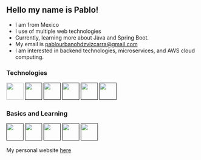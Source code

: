 ## Hello my name is Pablo!

- I am from Mexico
- I use of multiple web technologies
- Currently, learning more about Java and Spring Boot. 
- My email is pablourbanohdzvizcarra@gmail.com
- I am interested in backend technologies, microservices, and AWS cloud computing.

### Technologies

[<img height="45" src="https://img.icons8.com/color/48/000000/javascript.png"/>]("https://developer.mozilla.org/es/docs/Web/JavaScript")
[<img height="45" src="https://img.icons8.com/color/48/000000/typescript.png"/>]()
[<img height="45" src="https://img.icons8.com/plasticine/100/000000/react.png"/>]()
[<img height="45" src="https://img.icons8.com/color/48/000000/mongodb.png"/>]()
[<img height="45" src="https://img.icons8.com/color/48/000000/docker.png"/>]()
[<img height="45" src="https://img.icons8.com/color/48/000000/linux.png"/>]()

### Basics and Learning

[<img height="45" src="https://img.icons8.com/color/48/000000/kubernetes.png"/>]()
[<img height="45" src="https://img.icons8.com/color/48/000000/postgreesql.png"/>]()
[<img height="45" src="https://img.icons8.com/color/48/000000/java-coffee-cup-logo.png"/>]()
[<img height="45" src="https://img.icons8.com/color/48/000000/spring-logo.png"/>]()
[<img height="45" src="https://img.icons8.com/color/48/000000/amazon-web-services.png"/>]()


My personal website [here](https://pablo-urbano-hernandez-vizcarra.netlify.app/) 

